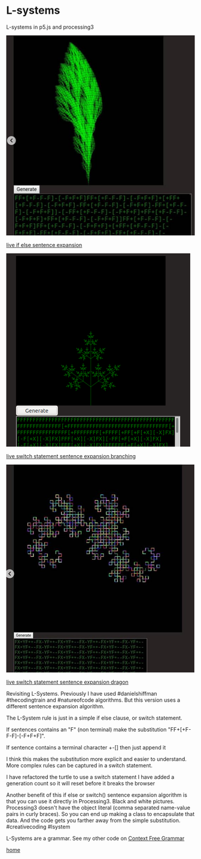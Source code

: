 # L-systems
L-systems in p5.js and processing3 

![lsys2.png](lsys2.png)

[live if else sentence expansion](https://editor.p5js.org/greggelong/full/JCBNfEyMW)

![lsys2b.png](lsys2b.png)

[live switch statement sentence expansion branching](https://editor.p5js.org/greggelong/full/BOO0xB5yp)

![lsys3.png](lsys3.png)

[live switch statement sentence expansion dragon](https://editor.p5js.org/greggelong/full/KbinrqOT-)




Revisiting L-Systems. Previously I have used #danielshiffman #thecodingtrain and #natureofcode algorithms. But this version uses a different sentence expansion algorithm.

 The L-System rule is just in a simple if else clause, or switch statement.
 
 If sentences contains an "F" (non terminal) make the substitution "FF+[+F-F-F]-[-F+F+F]".
 
 If sentence contains a terminal character +-[] then just append it
 
 I think this makes the substitution more explicit and easier to understand.
 More complex rules can be captured in a switch statement.

   I have refactored the turtle to use a switch statement
   I have added a generation count so it will reset before it breaks the browser

Another benefit of this if else or switch() sentence expansion algorithm is that you can use it directly in Processing3. Black and white pictures.
Processing3 doesn't have the object literal (comma separated name-value pairs in curly braces).
So you can end up making a class to encapsulate that data.  And the code gets you farther away from the simple substitution. #creativecoding #lsystem

L-Systems are a grammar. See my other code on [Context Free Grammar](https://greggelong.github.io/context-free-grammar/)

[home](https://greggelong.github.io)




